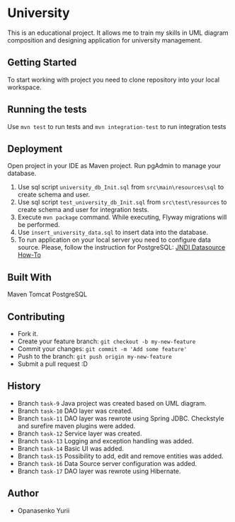 # University

This is an educational project. It allows me to train my skills in UML diagram composition and designing application for university management.

## Getting Started
To start working with project you need to clone repository into your local workspace.

## Running the tests
Use `mvn test` to run tests and `mvn integration-test` to run integration tests
## Deployment
Open project in your IDE as Maven project.
Run pgAdmin to manage your database.

1. Use sql script `university_db_Init.sql` from `src\main\resources\sql` to create schema and user.
2. Use sql script `test_university_db_Init.sql` from `src\test\resources` to create schema and user for integration tests.
3. Execute `mvn package` command. While executing, Flyway migrations will be performed.
4. Use `insert_university_data.sql` to insert data into the database.
5. To run application on your local server you need to configure data source. Please, follow the instruction for PostgreSQL: [JNDI Datasource How-To](https://tomcat.apache.org/tomcat-8.5-doc/jndi-datasource-examples-howto.html)

## Built With
Maven
Tomcat
PostgreSQL
## Contributing
- Fork it.
- Create your feature branch: `git checkout -b my-new-feature`
- Commit your changes: `git commit -m 'Add some feature'`
- Push to the branch: `git push origin my-new-feature`
- Submit a pull request :D

## History
- Branch `task-9` Java project was created  based on UML diagram.
- Branch `task-10` DAO layer was created.
- Branch `task-11` DAO layer was rewrote using Spring JDBC. Checkstyle and surefire maven plugins were added.
- Branch `task-12` Service layer was created.
- Branch `task-13` Logging and exception handling was added.
- Branch `task-14` Basic UI was added.
- Branch `task-15` Possibility to add, edit and remove entities was added.
- Branch `task-16` Data Source server configuration was added.
- Branch `task-17` DAO layer was rewrote using Hibernate.

## Author

* Opanasenko Yurii
